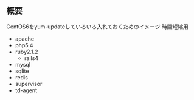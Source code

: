  概要
----
CentOS6をyum-updateしていろいろ入れておくためのイメージ 時間短縮用

- apache
- php5.4
- ruby2.1.2
  - rails4
- mysql
- sqlite
- redis
- supervisor
- td-agent
